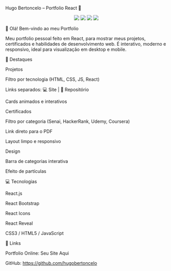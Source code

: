 Hugo Bertoncelo – Portfolio React 🚀
<p align="center"> <img src="https://img.shields.io/badge/React-17.0.2-blue?logo=react&logoColor=white" /> <img src="https://img.shields.io/badge/JavaScript-ES6-yellow?logo=javascript&logoColor=black" /> <img src="https://img.shields.io/badge/HTML5-orange?logo=html5&logoColor=white" /> <img src="https://img.shields.io/badge/CSS3-blue?logo=css3&logoColor=white" /> </p>
👋 Olá! Bem-vindo ao meu Portfolio

Meu portfolio pessoal feito em React, para mostrar meus projetos, certificados e habilidades de desenvolvimento web.
É interativo, moderno e responsivo, ideal para visualização em desktop e mobile.

🎯 Destaques

Projetos

Filtro por tecnologia (HTML, CSS, JS, React)

Links separados: 💻 Site | 📂 Repositório

Cards animados e interativos

Certificados

Filtro por categoria (Senai, HackerRank, Udemy, Coursera)

Link direto para o PDF

Layout limpo e responsivo

Design

Barra de categorias interativa

Efeito de partículas


💻 Tecnologias

React.js

React Bootstrap

React Icons

React Reveal

CSS3 / HTML5 / JavaScript

🔗 Links

Portfolio Online: Seu Site Aqui

GitHub: https://github.com/hugobertoncelo
